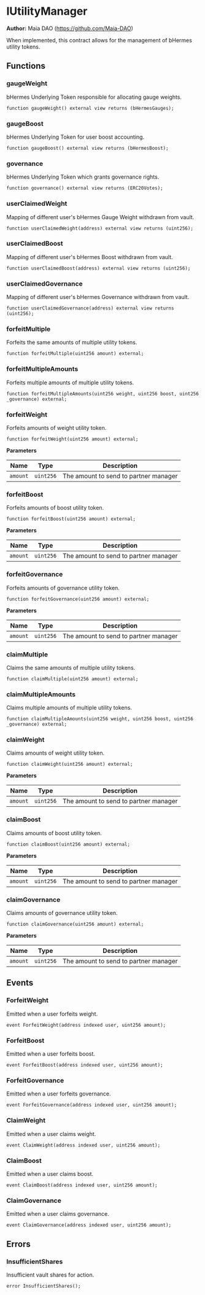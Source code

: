 # IUtilityManager

**Author:**
Maia DAO (https://github.com/Maia-DAO)

When implemented, this contract allows for the management
of bHermes utility tokens.


## Functions
### gaugeWeight

bHermes Underlying Token responsible for allocating gauge weights.


```solidity
function gaugeWeight() external view returns (bHermesGauges);
```

### gaugeBoost

bHermes Underlying Token for user boost accounting.


```solidity
function gaugeBoost() external view returns (bHermesBoost);
```

### governance

bHermes Underlying Token which grants governance rights.


```solidity
function governance() external view returns (ERC20Votes);
```

### userClaimedWeight

Mapping of different user's bHermes Gauge Weight withdrawn from vault.


```solidity
function userClaimedWeight(address) external view returns (uint256);
```

### userClaimedBoost

Mapping of different user's bHermes Boost withdrawn from vault.


```solidity
function userClaimedBoost(address) external view returns (uint256);
```

### userClaimedGovernance

Mapping of different user's bHermes Governance withdrawn from vault.


```solidity
function userClaimedGovernance(address) external view returns (uint256);
```

### forfeitMultiple

Forfeits the same amounts of multiple utility tokens.


```solidity
function forfeitMultiple(uint256 amount) external;
```

### forfeitMultipleAmounts

Forfeits multiple amounts of multiple utility tokens.


```solidity
function forfeitMultipleAmounts(uint256 weight, uint256 boost, uint256 _governance) external;
```

### forfeitWeight

Forfeits amounts of weight utility token.


```solidity
function forfeitWeight(uint256 amount) external;
```
**Parameters**

|Name|Type|Description|
|----|----|-----------|
|`amount`|`uint256`|The amount to send to partner manager|


### forfeitBoost

Forfeits amounts of boost utility token.


```solidity
function forfeitBoost(uint256 amount) external;
```
**Parameters**

|Name|Type|Description|
|----|----|-----------|
|`amount`|`uint256`|The amount to send to partner manager|


### forfeitGovernance

Forfeits amounts of governance utility token.


```solidity
function forfeitGovernance(uint256 amount) external;
```
**Parameters**

|Name|Type|Description|
|----|----|-----------|
|`amount`|`uint256`|The amount to send to partner manager|


### claimMultiple

Claims the same amounts of multiple utility tokens.


```solidity
function claimMultiple(uint256 amount) external;
```

### claimMultipleAmounts

Claims multiple amounts of multiple utility tokens.


```solidity
function claimMultipleAmounts(uint256 weight, uint256 boost, uint256 _governance) external;
```

### claimWeight

Claims amounts of weight utility token.


```solidity
function claimWeight(uint256 amount) external;
```
**Parameters**

|Name|Type|Description|
|----|----|-----------|
|`amount`|`uint256`|The amount to send to partner manager|


### claimBoost

Claims amounts of boost utility token.


```solidity
function claimBoost(uint256 amount) external;
```
**Parameters**

|Name|Type|Description|
|----|----|-----------|
|`amount`|`uint256`|The amount to send to partner manager|


### claimGovernance

Claims amounts of governance utility token.


```solidity
function claimGovernance(uint256 amount) external;
```
**Parameters**

|Name|Type|Description|
|----|----|-----------|
|`amount`|`uint256`|The amount to send to partner manager|


## Events
### ForfeitWeight
Emitted when a user forfeits weight.


```solidity
event ForfeitWeight(address indexed user, uint256 amount);
```

### ForfeitBoost
Emitted when a user forfeits boost.


```solidity
event ForfeitBoost(address indexed user, uint256 amount);
```

### ForfeitGovernance
Emitted when a user forfeits governance.


```solidity
event ForfeitGovernance(address indexed user, uint256 amount);
```

### ClaimWeight
Emitted when a user claims weight.


```solidity
event ClaimWeight(address indexed user, uint256 amount);
```

### ClaimBoost
Emitted when a user claims boost.


```solidity
event ClaimBoost(address indexed user, uint256 amount);
```

### ClaimGovernance
Emitted when a user claims governance.


```solidity
event ClaimGovernance(address indexed user, uint256 amount);
```

## Errors
### InsufficientShares
Insufficient vault shares for action.


```solidity
error InsufficientShares();
```

